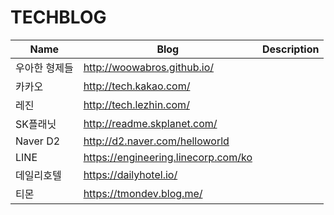 # TECHBLOG

| Name | Blog | Description |
|---|---|---|
| 우아한 형제들 | http://woowabros.github.io/ | |
| 카카오 | http://tech.kakao.com/ | |
| 레진 | http://tech.lezhin.com/ | |
| SK플래닛 | http://readme.skplanet.com/ | |
| Naver D2 | http://d2.naver.com/helloworld | |
| LINE | https://engineering.linecorp.com/ko | |
| 데일리호텔 | https://dailyhotel.io/ | |
| 티몬 | https://tmondev.blog.me/ | |